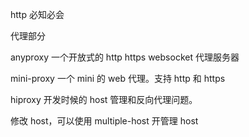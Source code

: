 http 必知必会

代理部分

anyproxy 一个开放式的 http https websocket 代理服务器

mini-proxy 一个 mini 的 web 代理。支持 http 和 https

hiproxy 开发时候的 host 管理和反向代理问题。

修改 host，可以使用 multiple-host 开管理 host
